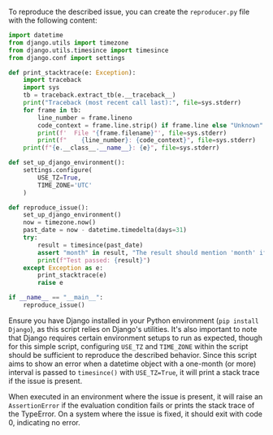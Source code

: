 To reproduce the described issue, you can create the `reproducer.py` file with the following content:

```python
import datetime
from django.utils import timezone
from django.utils.timesince import timesince
from django.conf import settings

def print_stacktrace(e: Exception):
    import traceback
    import sys
    tb = traceback.extract_tb(e.__traceback__)
    print("Traceback (most recent call last):", file=sys.stderr)
    for frame in tb:
        line_number = frame.lineno
        code_context = frame.line.strip() if frame.line else "Unknown"
        print(f'  File "{frame.filename}"', file=sys.stderr)
        print(f"    {line_number}: {code_context}", file=sys.stderr)
    print(f"{e.__class__.__name__}: {e}", file=sys.stderr)

def set_up_django_environment():
    settings.configure(
        USE_TZ=True,
        TIME_ZONE='UTC'
    )

def reproduce_issue():
    set_up_django_environment()
    now = timezone.now()
    past_date = now - datetime.timedelta(days=31)
    try:
        result = timesince(past_date)
        assert "month" in result, "The result should mention 'month' if more than 30 days have passed."
        print(f"Test passed: {result}")
    except Exception as e:
        print_stacktrace(e)
        raise e

if __name__ == "__main__":
    reproduce_issue()
```

Ensure you have Django installed in your Python environment (`pip install Django`), as this script relies on Django's utilities. It's also important to note that Django requires certain environment setups to run as expected, though for this simple script, configuring `USE_TZ` and `TIME_ZONE` within the script should be sufficient to reproduce the described behavior. Since this script aims to show an error when a datetime object with a one-month (or more) interval is passed to `timesince()` with `USE_TZ=True`, it will print a stack trace if the issue is present.

When executed in an environment where the issue is present, it will raise an `AssertionError` if the evaluation condition fails or prints the stack trace of the TypeError. On a system where the issue is fixed, it should exit with code 0, indicating no error.